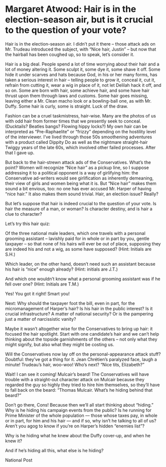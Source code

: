 # Margaret Atwood: Hair is in the election-season air, but is it crucial to the question of your vote?

Hair is in the election-season air.
I didn’t put it there – those attack ads on Mr. Trudeau introduced the subject, with “Nice hair, Justin” – but now that the hairball has been coughed up, so to speak, let’s consider it.

Hair is a big deal.
People spend a lot of time worrying about their hair and a lot of money altering it.
Some sculpt it, some dye it, some shave it off.
Some hide it under scarves and hats because God, in his or her many forms, has taken a serious interest in hair – telling people to grow it, conceal it, cut it, refrain from cutting it, wear a wig in place of it, not let Delilah hack it off, and so on.
Some are born with hair, some achieve hair, and some have hair thrust upon them through laws and customs.
Some hair goes missing, leaving either a Mr. Clean macho look or a bowling-ball one, as with Mr. Duffy.
Some hair is curly, some is straight.
Luck of the draw.

Fashion can be a cruel taskmistress, hair-wise.
Many are the photos of us with odd hair from former times that we presently seek to conceal.
(Ducktails? Beatles bangs? Flowing hippy locks?) My own hair can be interpreted as “Pre-Raphaelite” or “frizzy” depending on the hostility level of the interviewer.
I’ve lived through those 50s smoothening adventures with a product called Dippity Do as well as the nightmare straight-hair Twiggy years of the late 60s, which involved other failed processes.
After that I gave up.

But back to the hair-strewn attack ads of the Conservatives.
What’s the point? Women will recognize “Nice hair” as a pickup line, so I suppose addressing it to a political opponent is a way of girlifying him: the Conservative ad-writers would see girlification as inherently demeaning, their view of girls and women being what it is.
But “Nice hair” makes them sound a bit envious, too: no one has ever accused Mr. Harper of having “nice hair.” It also makes them sound trivial.
Hair, an election issue? Really?

But let’s suppose that hair is indeed crucial to the question of your vote.
Is hair the measure of a man, or woman? Is character destiny, and is hair a clue to character?

Let’s try this hair quiz:

Of the three national male leaders, which one travels with a personal grooming assistant – lavishly paid for in whole or in part by you, gentle taxpayer – so that none of his hairs will ever be out of place, supposing they are indeed his and not a wig, as some have supposed? (Hint: Initials are S.H.)

Which leader, on the other hand, doesn’t need such an assistant because his hair is “nice” enough already? (Hint: initials are J.T.)

And which one wouldn’t know what a personal grooming assistant was if he fell over one? (Hint: Initials are T.M.)

Yes! You got it right! Smart you!

Next: Why should the taxpayer foot the bill, even in part, for the micromanagement of Harper’s hair? Is his hair in the public interest? Is it crucial infrastructure? A matter of national security? Or is the pampering just a matter of narcissistic vanity?

Maybe it wasn’t altogether wise for the Conservatives to bring up hair: it focused the hair spotlight.
Start with one candidate’s hair and we can’t help thinking about the topside garnishments of the others – not only what they might signify, but also what they might be costing us.

Will the Conservatives now lay off on the personal-appearance attack stuff? Doubtful: they’ve got a thing for it.
Jean Chrétien’s paralyzed face, laugh a minute! Trudeau’s hair, woo-woo! Who’s next? “Nice tits, Elizabeth?”

Wait! I can see it coming! Mulcair’s beard! The Conservatives will have trouble with a straight-out character attack on Mulcair because they regarded the guy so highly they tried to hire him themselves, so they’ll have to fall back on the beard: “Thomas Mulcair.
What’s he hiding behind that beard?”

Don’t go there, Cons! Because then we’ll all start thinking about “hiding.” Why is he hiding his campaign events from the public? Is he running for Prime Minister of the whole population –– those whose taxes pay, in whole or in part, for him and his hair –– and if so, why isn’t he talking to all of us? Aren’t you agog to know if you’re on Harper’s hidden “enemies list”?

Why is he hiding what he knew about the Duffy cover-up, and when he knew it?

And if he’s hiding all this, what else is he hiding?

National Post

